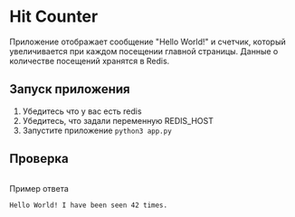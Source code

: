 # Hit Counter
Приложение отображает сообщение "Hello World!" и счетчик, который увеличивается при каждом посещении главной страницы. Данные о количестве посещений хранятся в Redis.

## Запуск приложения
1) Убедитесь что у вас есть redis
2) Убедитесь, что задали переменную REDIS_HOST
3) Запустите приложение `python3 app.py`

## Проверка
```curl 127.0.0.1:500'
```
Пример ответа
```
Hello World! I have been seen 42 times.
```